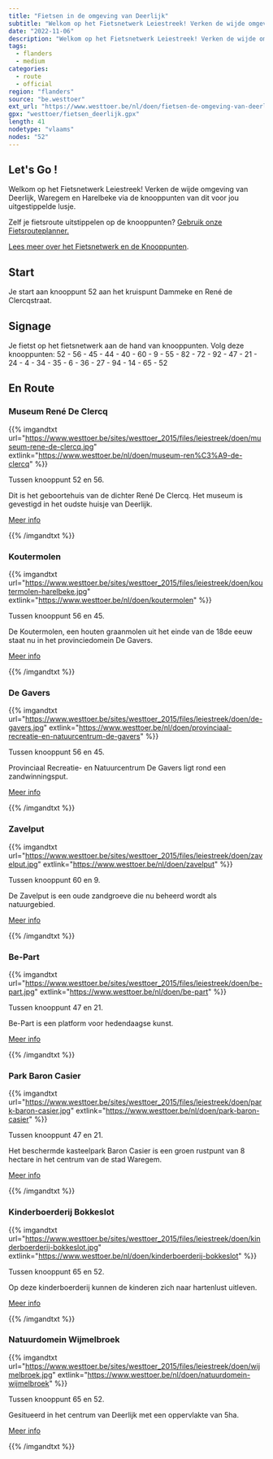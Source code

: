 ```yaml
---
title: "Fietsen in de omgeving van Deerlijk"
subtitle: "Welkom op het Fietsnetwerk Leiestreek! Verken de wijde omgeving van Deerlijk, Waregem en Harelbeke via de knooppunten van dit voor jou uitgestippelde lusje"
date: "2022-11-06"
description: "Welkom op het Fietsnetwerk Leiestreek! Verken de wijde omgeving van Deerlijk, Waregem en Harelbeke via de knooppunten van dit voor jou uitgestippelde lusje" 
tags:
  - flanders
  - medium
categories: 
  - route
  - official
region: "flanders"
source: "be.westtoer"
ext_url: "https://www.westtoer.be/nl/doen/fietsen-de-omgeving-van-deerlijk"
gpx: "westtoer/fietsen_deerlijk.gpx"
length: 41
nodetype: "vlaams"
nodes: "52"
---
```


## Let's Go !

Welkom op het Fietsnetwerk Leiestreek! Verken de wijde omgeving van Deerlijk, Waregem en Harelbeke via de knooppunten van dit voor jou uitgestippelde lusje.

Zelf je fietsroute uitstippelen op de knooppunten? [Gebruik onze Fietsrouteplanner.](https://www.westtoer.be/nl/fietsrouteplanner)

[Lees meer over het Fietsnetwerk en de Knooppunten](https://www.westtoer.be/nl/inspiratie/fietsnetwerk).

## Start 

Je start aan knooppunt 52 aan het kruispunt Dammeke en René de Clercqstraat.

## Signage

Je fietst op het fietsnetwerk aan de hand van knooppunten. Volg deze knooppunten: 52 - 56 - 45 - 44 - 40 - 60 - 9 - 55 - 82 - 72 - 92 - 47 - 21 - 24 - 4 - 34 - 35 - 6 - 36 - 27 - 94 - 14 - 65 - 52

## En Route

### Museum René De Clercq 

{{% imgandtxt url="https://www.westtoer.be/sites/westtoer_2015/files/leiestreek/doen/museum-rene-de-clercq.jpg" extlink="https://www.westtoer.be/nl/doen/museum-ren%C3%A9-de-clercq" %}}

Tussen knooppunt 52 en 56.

Dit is het geboortehuis van de dichter René De Clercq. Het museum is gevestigd in het oudste huisje van Deerlijk.

[Meer info](https://www.westtoer.be/nl/doen/museum-ren%C3%A9-de-clercq)

{{% /imgandtxt %}}

### Koutermolen

{{% imgandtxt url="https://www.westtoer.be/sites/westtoer_2015/files/leiestreek/doen/koutermolen-harelbeke.jpg" extlink="https://www.westtoer.be/nl/doen/koutermolen" %}}

Tussen knooppunt  56 en 45.

De Koutermolen, een houten graanmolen uit het einde van de 18de eeuw staat nu in het provinciedomein De Gavers.

[Meer info](https://www.westtoer.be/nl/doen/koutermolen)

{{% /imgandtxt %}}

### De Gavers

{{% imgandtxt url="https://www.westtoer.be/sites/westtoer_2015/files/leiestreek/doen/de-gavers.jpg" extlink="https://www.westtoer.be/nl/doen/provinciaal-recreatie-en-natuurcentrum-de-gavers" %}}

Tussen knooppunt  56 en 45.

Provinciaal Recreatie- en Natuurcentrum De Gavers ligt rond een zandwinningsput. 

[Meer info](https://www.westtoer.be/nl/doen/provinciaal-recreatie-en-natuurcentrum-de-gavers)

{{% /imgandtxt %}}

### Zavelput

{{% imgandtxt url="https://www.westtoer.be/sites/westtoer_2015/files/leiestreek/doen/zavelput.jpg" extlink="https://www.westtoer.be/nl/doen/zavelput" %}}

Tussen knooppunt 60 en 9.

De Zavelput is een oude zandgroeve die nu beheerd wordt als natuurgebied.

[Meer info](https://www.westtoer.be/nl/doen/zavelput)

{{% /imgandtxt %}}

### Be-Part

{{% imgandtxt url="https://www.westtoer.be/sites/westtoer_2015/files/leiestreek/doen/be-part.jpg" extlink="https://www.westtoer.be/nl/doen/be-part" %}}

Tussen knooppunt 47 en 21.

Be-Part is een platform voor hedendaagse kunst.

[Meer info](https://www.westtoer.be/nl/doen/be-part)

{{% /imgandtxt %}}

### Park Baron Casier

{{% imgandtxt url="https://www.westtoer.be/sites/westtoer_2015/files/leiestreek/doen/park-baron-casier.jpg" extlink="https://www.westtoer.be/nl/doen/park-baron-casier" %}}

Tussen knooppunt 47 en 21.

Het beschermde kasteelpark Baron Casier is een groen rustpunt van 8 hectare in het centrum van de stad Waregem.

[Meer info](https://www.westtoer.be/nl/doen/park-baron-casier)

{{% /imgandtxt %}}

### Kinderboerderij Bokkeslot

{{% imgandtxt url="https://www.westtoer.be/sites/westtoer_2015/files/leiestreek/doen/kinderboerderij-bokkeslot.jpg" extlink="https://www.westtoer.be/nl/doen/kinderboerderij-bokkeslot" %}}

Tussen knooppunt 65 en 52.

Op deze kinderboerderij kunnen de kinderen zich naar hartenlust uitleven.

[Meer info](https://www.westtoer.be/nl/doen/kinderboerderij-bokkeslot)

{{% /imgandtxt %}}

### Natuurdomein Wijmelbroek

{{% imgandtxt url="https://www.westtoer.be/sites/westtoer_2015/files/leiestreek/doen/wijmelbroek.jpg" extlink="https://www.westtoer.be/nl/doen/natuurdomein-wijmelbroek" %}}

Tussen knooppunt 65 en 52.

Gesitueerd in het centrum van Deerlijk met een oppervlakte van 5ha.

[Meer info](https://www.westtoer.be/nl/doen/natuurdomein-wijmelbroek)

{{% /imgandtxt %}}